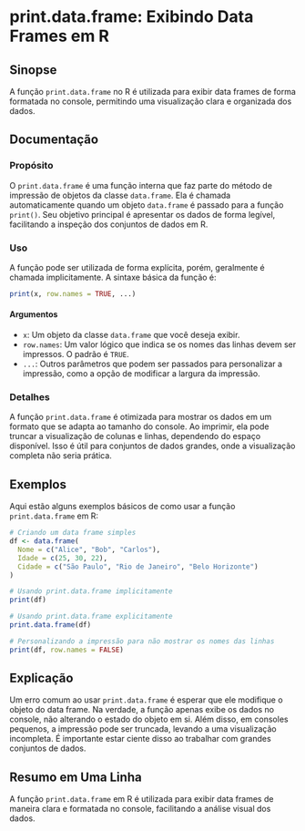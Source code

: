 <!--
Meta Description: # print.data.frame: Exibindo Data Frames em R ## Sinopse A função `print.data.frame` no R é utilizada para exibir data frames de forma formatada no co...
Meta Keywords: data, frame, print, função, dados
-->

# print.data.frame: Exibindo Data Frames em R

## Sinopse
A função `print.data.frame` no R é utilizada para exibir data frames de forma formatada no console, permitindo uma visualização clara e organizada dos dados.

## Documentação
### Propósito
O `print.data.frame` é uma função interna que faz parte do método de impressão de objetos da classe `data.frame`. Ela é chamada automaticamente quando um objeto `data.frame` é passado para a função `print()`. Seu objetivo principal é apresentar os dados de forma legível, facilitando a inspeção dos conjuntos de dados em R.

### Uso
A função pode ser utilizada de forma explícita, porém, geralmente é chamada implicitamente. A sintaxe básica da função é:

```R
print(x, row.names = TRUE, ...)
```

#### Argumentos
- `x`: Um objeto da classe `data.frame` que você deseja exibir.
- `row.names`: Um valor lógico que indica se os nomes das linhas devem ser impressos. O padrão é `TRUE`.
- `...`: Outros parâmetros que podem ser passados para personalizar a impressão, como a opção de modificar a largura da impressão.

### Detalhes
A função `print.data.frame` é otimizada para mostrar os dados em um formato que se adapta ao tamanho do console. Ao imprimir, ela pode truncar a visualização de colunas e linhas, dependendo do espaço disponível. Isso é útil para conjuntos de dados grandes, onde a visualização completa não seria prática.

## Exemplos
Aqui estão alguns exemplos básicos de como usar a função `print.data.frame` em R:

```R
# Criando um data frame simples
df <- data.frame(
  Nome = c("Alice", "Bob", "Carlos"),
  Idade = c(25, 30, 22),
  Cidade = c("São Paulo", "Rio de Janeiro", "Belo Horizonte")
)

# Usando print.data.frame implicitamente
print(df)

# Usando print.data.frame explicitamente
print.data.frame(df)

# Personalizando a impressão para não mostrar os nomes das linhas
print(df, row.names = FALSE)
```

## Explicação
Um erro comum ao usar `print.data.frame` é esperar que ele modifique o objeto do data frame. Na verdade, a função apenas exibe os dados no console, não alterando o estado do objeto em si. Além disso, em consoles pequenos, a impressão pode ser truncada, levando a uma visualização incompleta. É importante estar ciente disso ao trabalhar com grandes conjuntos de dados.

## Resumo em Uma Linha
A função `print.data.frame` em R é utilizada para exibir data frames de maneira clara e formatada no console, facilitando a análise visual dos dados.